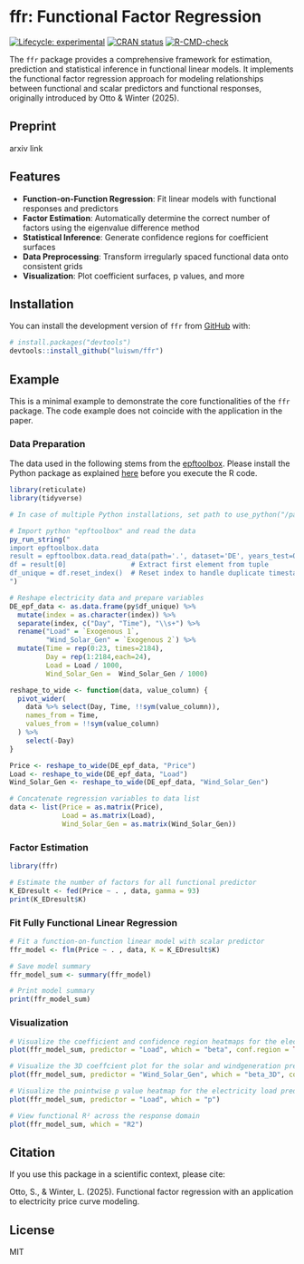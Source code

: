 
# ffr: Functional Factor Regression

<!-- badges: start -->
[![Lifecycle: experimental](https://img.shields.io/badge/lifecycle-experimental-orange.svg)](https://lifecycle.r-lib.org/articles/stages.html#experimental)
[![CRAN status](https://www.r-pkg.org/badges/version/ffr)](https://CRAN.R-project.org/package=ffr)
[![R-CMD-check](https://github.com/luiswn/ffr/actions/workflows/R-CMD-check.yaml/badge.svg)](https://github.com/luiswn/ffr/actions)
<!-- badges: end -->

The `ffr` package provides a comprehensive framework for estimation, prediction and statistical inference in functional linear models. It implements the functional factor regression approach for modeling relationships between functional and scalar predictors and functional responses, originally introduced by Otto & Winter (2025).

## Preprint

arxiv link

## Features

- **Function-on-Function Regression**: Fit linear models with functional responses and predictors
- **Factor Estimation**: Automatically determine the correct number of factors using the eigenvalue difference method
- **Statistical Inference**: Generate confidence regions for coefficient surfaces
- **Data Preprocessing**: Transform irregularly spaced functional data onto consistent grids
- **Visualization**: Plot coefficient surfaces, p values, and more

## Installation

You can install the development version of `ffr` from [GitHub](https://github.com/) with:

``` r
# install.packages("devtools")
devtools::install_github("luiswn/ffr")
```

## Example

This is a minimal example to demonstrate the core functionalities of the `ffr` package. The code example does not coincide with the application in the paper.

### Data Preparation

The data used in the following stems from the [epftoolbox](https://epftoolbox.readthedocs.io/en/latest/index.html). Please install the Python package as explained [here](https://epftoolbox.readthedocs.io/en/latest/modules/started.html#installation) before you execute the R code.

``` r
library(reticulate)
library(tidyverse)

# In case of multiple Python installations, set path to use_python("/path/to/python/epftoolbox")

# Import python "epftoolbox" and read the data
py_run_string("
import epftoolbox.data
result = epftoolbox.data.read_data(path='.', dataset='DE', years_test=0)
df = result[0]                # Extract first element from tuple
df_unique = df.reset_index()  # Reset index to handle duplicate timestamps
")

# Reshape electricity data and prepare variables
DE_epf_data <- as.data.frame(py$df_unique) %>%
  mutate(index = as.character(index)) %>%
  separate(index, c("Day", "Time"), "\\s+") %>%
  rename("Load" = `Exogenous 1`,
         "Wind_Solar_Gen" = `Exogenous 2`) %>%
  mutate(Time = rep(0:23, times=2184),
         Day = rep(1:2184,each=24),
         Load = Load / 1000,
         Wind_Solar_Gen =  Wind_Solar_Gen / 1000)

reshape_to_wide <- function(data, value_column) {
  pivot_wider(
    data %>% select(Day, Time, !!sym(value_column)),
    names_from = Time,
    values_from = !!sym(value_column)
  ) %>%
    select(-Day)
}

Price <- reshape_to_wide(DE_epf_data, "Price")
Load <- reshape_to_wide(DE_epf_data, "Load")
Wind_Solar_Gen <- reshape_to_wide(DE_epf_data, "Wind_Solar_Gen")

# Concatenate regression variables to data list
data <- list(Price = as.matrix(Price), 
             Load = as.matrix(Load), 
             Wind_Solar_Gen = as.matrix(Wind_Solar_Gen))
```
### Factor Estimation

``` r
library(ffr)

# Estimate the number of factors for all functional predictor
K_EDresult <- fed(Price ~ . , data, gamma = 93)
print(K_EDresult$K)

```

### Fit Fully Functional Linear Regression

``` r
# Fit a function-on-function linear model with scalar predictor
ffr_model <- flm(Price ~ . , data, K = K_EDresult$K)

# Save model summary
ffr_model_sum <- summary(ffr_model)

# Print model summary
print(ffr_model_sum)

```

### Visualization

``` r
# Visualize the coefficient and confidence region heatmaps for the electricity load predictor
plot(ffr_model_sum, predictor = "Load", which = "beta", conf.region = TRUE)

# Visualize the 3D coeffcient plot for the solar and windgeneration predictor
plot(ffr_model_sum, predictor = "Wind_Solar_Gen", which = "beta_3D", conf.region = FALSE)

# Visualize the pointwise p value heatmap for the electricity load predictor
plot(ffr_model_sum, predictor = "Load", which = "p")

# View functional R² across the response domain
plot(ffr_model_sum, which = "R2")

```

## Citation

If you use this package in a scientific context, please cite:

Otto, S., & Winter, L. (2025). Functional factor regression with an application to electricity price curve modeling.

## License

MIT
